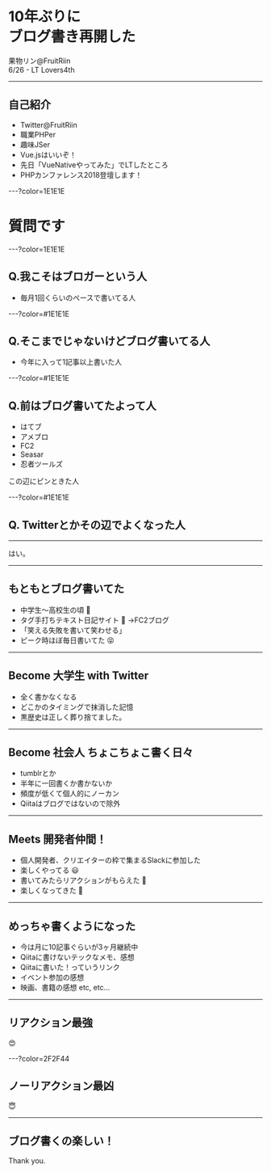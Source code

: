 # 10年ぶりに<br>ブログ書き再開した
<div class="auther">果物リン@FruitRiin</div>
<div class="date">6/26 - LT Lovers4th</div>

---

## 自己紹介
- Twitter@FruitRiin
- 職業PHPer
- 趣味JSer
 - Vue.jsはいいぞ！
- 先日「VueNativeやってみた」でLTしたところ
- PHPカンファレンス2018登壇します！

---?color=1E1E1E

# 質問です

---?color=1E1E1E

## Q.我こそはブロガーという人
- 毎月1回くらいのペースで書いてる人

---?color=#1E1E1E

## Q.そこまでじゃないけどブログ書いてる人
- 今年に入って1記事以上書いた人

---?color=#1E1E1E

## Q.前はブログ書いてたよって人
- はてブ
- アメブロ
- FC2
- Seasar
- 忍者ツールズ

この辺にピンときた人 

---?color=#1E1E1E

## Q. Twitterとかその辺でよくなった人

---

<div class="attention font-big">
はい。
</div>

---

## もともとブログ書いてた

- 中学生〜高校生の頃 🎒
 - タグ手打ちテキスト日記サイト 📝
→FC2ブログ
- 「笑える失敗を書いて笑わせる」
- ピーク時ほぼ毎日書いてた 😝

---

## Become 大学生 with Twitter
- 全く書かなくなる
- どこかのタイミングで抹消した記憶
- 黒歴史は正しく葬り捨てました。

---

## Become 社会人 ちょこちょこ書く日々
- tumblrとか
- 半年に一回書くか書かないか
- 頻度が低くて個人的にノーカン 
- Qiitaはブログではないので除外

---

## Meets 開発者仲間！
- 個人開発者、クリエイターの枠で集まるSlackに参加した
- 楽しくやってる 😃
- 書いてみたらリアクションがもらえた 👀
- 楽しくなってきた 🤠

---

## めっちゃ書くようになった
- 今は月に10記事ぐらいが3ヶ月継続中
- Qiitaに書けないテックなメモ、感想
- Qiitaに書いた！っていうリンク
- イベント参加の感想
- 映画、書籍の感想
etc, etc...

---

## リアクション最強
<div class="attention font-big">
😍
</div>

---?color=2F2F44

## ノーリアクション最凶
<div class="attention font-big">
😇
</div>

---

## ブログ書くの楽しい！
<div class="date">Thank you.</div>



